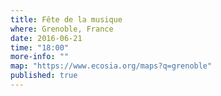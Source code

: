 ```yaml
---
title: Fête de la musique
where: Grenoble, France
date: 2016-06-21
time: "18:00"
more-info: ""
map: "https://www.ecosia.org/maps?q=grenoble"
published: true
---
```

